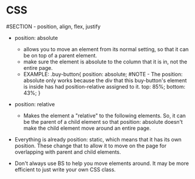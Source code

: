 # CSS

#SECTION - position, align, flex, justify

- position: absolute
    - allows you to move an element from its normal setting, so that it can be on top of a parent element. 
    - make sure the element is absolute to the column that it is in, not the entire page.
    - EXAMPLE:
        .buy-button{
            position: absolute; #NOTE - The position: absolute only works because the div that this buy-button's element is inside has had position-relative assigned to it.
            top: 85%;
            bottom: 43%;
        }

- position: relative
    - Makes the element a "relative" to the following elements. So, it can be the parent of a child element so that position: absolute doesn't make the child element move around an entire page.


- Everything is already position: static, which means that it has its own position. These change that to allow it to move on the page for overlapping with parent and child elements.

- Don't always use BS to help you move elements around. It may be more efficient to just write your own CSS class.

